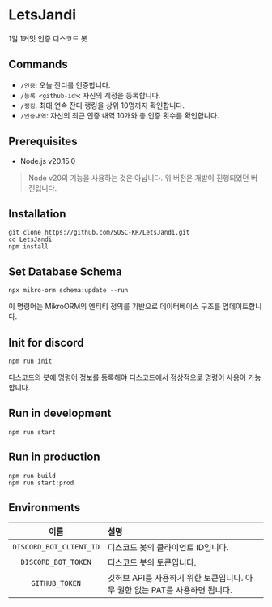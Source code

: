 # LetsJandi

1일 1커밋 인증 디스코드 봇

## Commands

- `/인증`: 오늘 잔디를 인증합니다.
- `/등록 <github-id>`: 자신의 계정을 등록합니다.
- `/랭킹`: 최대 연속 잔디 랭킹을 상위 10명까지 확인합니다.
- `/인증내역`: 자신의 최근 인증 내역 10개와 총 인증 횟수를 확인합니다.

## Prerequisites

- Node.js v20.15.0

> Node v20의 기능을 사용하는 것은 아닙니다. 위 버전은 개발이 진행되었던 버전입니다.

## Installation

```shell
git clone https://github.com/SUSC-KR/LetsJandi.git
cd LetsJandi
npm install
```

## Set Database Schema

```shell
npx mikro-orm schema:update --run
```

이 명령어는 MikroORM의 엔티티 정의를 기반으로 데이터베이스 구조를 업데이트합니다.

## Init for discord

```shell
npm run init
```

디스코드의 봇에 명령어 정보를 등록해야 디스코드에서 정상적으로 명령어 사용이 가능합니다.

## Run in development

```shell
npm run start
```

## Run in production

```shell
npm run build
npm run start:prod
```

## Environments

|          이름           | 설명                                                                         |
| :---------------------: | :--------------------------------------------------------------------------- |
| `DISCORD_BOT_CLIENT_ID` | 디스코드 봇의 클라이언트 ID입니다.                                           |
|   `DISCORD_BOT_TOKEN`   | 디스코드 봇의 토큰입니다.                                                    |
|     `GITHUB_TOKEN`      | 깃허브 API를 사용하기 위한 토큰입니다. 아무 권한 없는 PAT를 사용하면 됩니다. |
